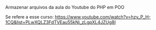 Armazenar arquivos da aula do Youtube do PHP em POO

Se refere a esse curso: https://www.youtube.com/watch?v=hzy_P_H-1CQ&list=PLwXQLZ3FdTVEau55kNj_zLgpXL4JZUg8I
